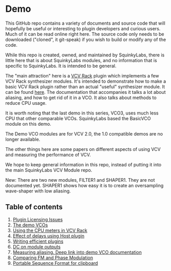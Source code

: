 # Demo

This GitHub repo contains a variety of documents and source code that will hopefully be useful or interesting to plugin developers and curious users. Much of it can be read online right here. The source code only needs to be downloaded ("cloned", it git-speak) if you wish to build or modify any of the code.

While this repo is created, owned, and maintained by SquinkyLabs, there is little here that is about SquinkyLabs modules, and no information that is specific to SquinkyLabs. It is intended to be general.

The "main attraction" here is a [VCV Rack](https://vcvrack.com) plugin which implements a few VCV Rack synthesizer modules. It's intended to demonstrate how to make a basic VCV Rack plugin rather than an actual "useful" synthesizer module. It can be found [here](./demo-readme.md). The documentation that accompanies it talks a lot about aliasing, and how to get rid of it in a VCO. It also talks about methods to reduce CPU usage.

It is worth noting that the last demo in this series, VCO3, uses much less CPU that other comparable VCOs. SquinkyLabs based the BasicVCO module on this demo.

The Demo VCO modules are for VCV 2.0, the 1.0 compatible demos are no longer available.

The other things here are some papers on different aspects of using VCV and measuring the performance of VCV.

We hope to keep general information in this repo, instead of putting it into the main SquinkyLabs VCV Module repo.

New: There are two new modules, FILTER1 and SHAPER1. They are not documented yet. SHAPER1 shows how easy it is to create an oversampling wave-shaper with low aliasing.

## Table of contents

1. [Plugin Licensing Issues](./docs/license-issues.md)
2. [The demo VCOs](./demo-readme.md)
3. [Using the CPU meters in VCV Rack](./docs/cpu-meters.md)
4. [Effect of delays using Host plugin](./docs/host-delay.md)
5. [Writing efficient plugins](./docs/efficient-plugins.md)
6. [DC on module outputs](./docs/dc.md)
7. [Measuring aliasing. Deep link into demo VCO documentation](./docs/aliasing2.md)
8. [Comparing FM and Phase Modulation](./docs/fm.md)
9. [Portable Sequence Format for clipboard](./docs/clipboard-format.md)
